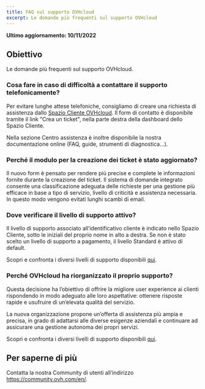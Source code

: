 ```yaml
---
title: FAQ sul supporto OVHcloud
excerpt: Le domande più frequenti sul supporto OVHcloud
---
```


**Ultimo aggiornamento: 10/11/2022**

## Obiettivo

Le domande più frequenti sul supporto OVHcloud.

### Cosa fare in caso di difficoltà a contattare il supporto telefonicamente?

Per evitare lunghe attese telefoniche, consigliamo di creare una richiesta di assistenza dallo [Spazio Cliente OVHcloud](https://www.ovh.com/auth/?action=gotomanager&from=https://www.ovh.it/&ovhSubsidiary=it). Il form di contatto è disponibile tramite il link "Crea un ticket", nella parte destra della dashboard dello Spazio Cliente.

Nella sezione Centro assistenza è inoltre disponibile la nostra documentazione online (FAQ, guide, strumenti di diagnostica...).

### Perché il modulo per la creazione dei ticket è stato aggiornato?

Il nuovo form è pensato per rendere più precise e complete le informazioni fornite durante la creazione del ticket. Il sistema di domande integrato consente una classificazione adeguata delle richieste per una gestione più efficace in base a tipo di servizio, livello di criticità e assistenza necessaria. In questo modo vengono evitati lunghi scambi di email.

### Dove verificare il livello di supporto attivo?

Il livello di supporto associato all’identificativo cliente è indicato nello Spazio Cliente, sotto le iniziali del proprio nome in alto a destra. Se non è stato scelto un livello di supporto a pagamento, il livello Standard è attivo di default.

Scopri e confronta i diversi livelli di supporto disponibili [qui](https://www.ovhcloud.com/it/support-levels/).

### Perché OVHcloud ha riorganizzato il proprio supporto?

Questa decisione ha l’obiettivo di offrire la migliore user experience ai clienti rispondendo in modo adeguato alle loro aspettative: ottenere risposte rapide e usufruire di un’elevata qualità del servizio.

La nuova organizzazione propone un’offerta di assistenza più ampia e precisa, in grado di adattarsi alle diverse esigenze aziendali e continuare ad assicurare una gestione autonoma dei propri servizi.

Scopri e confronta i diversi livelli di supporto disponibili [qui](https://www.ovhcloud.com/it/support-levels/).


## Per saperne di più
  
Contatta la nostra Community di utenti all’indirizzo <https://community.ovh.com/en/>.